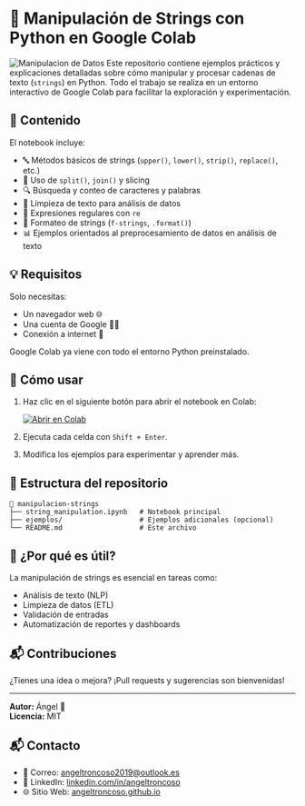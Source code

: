 # 🧪 Manipulación de Strings con Python en Google Colab
![Manipulacion de Datos](https://image.lexica.art/full_webp/a1d9d11a-b804-485f-a218-ed39c11eef39)
Este repositorio contiene ejemplos prácticos y explicaciones detalladas sobre cómo manipular y procesar cadenas de texto (`strings`) en Python. Todo el trabajo se realiza en un entorno interactivo de Google Colab para facilitar la exploración y experimentación.

## 📘 Contenido

El notebook incluye:

- 🔤 Métodos básicos de strings (`upper()`, `lower()`, `strip()`, `replace()`, etc.)
- 🧩 Uso de `split()`, `join()` y slicing
- 🔍 Búsqueda y conteo de caracteres y palabras
- 🧼 Limpieza de texto para análisis de datos
- 🧠 Expresiones regulares con `re`
- 📐 Formateo de strings (`f-strings`, `.format()`)
- 📊 Ejemplos orientados al preprocesamiento de datos en análisis de texto

## 💡 Requisitos

Solo necesitas:

- Un navegador web 🌐
- Una cuenta de Google 🧑‍💻
- Conexión a internet 📶

Google Colab ya viene con todo el entorno Python preinstalado.

## 🚀 Cómo usar

1. Haz clic en el siguiente botón para abrir el notebook en Colab:

   [![Abrir en Colab](https://colab.research.google.com/assets/colab-badge.svg)](https://colab.research.google.com/github/tu-usuario/tu-repo/blob/main/string_manipulation.ipynb)

2. Ejecuta cada celda con `Shift + Enter`.

3. Modifica los ejemplos para experimentar y aprender más.

## 📂 Estructura del repositorio

```
📁 manipulacion-strings
├── string_manipulation.ipynb   # Notebook principal
├── ejemplos/                   # Ejemplos adicionales (opcional)
└── README.md                   # Este archivo
```

## 🤖 ¿Por qué es útil?

La manipulación de strings es esencial en tareas como:

- Análisis de texto (NLP)
- Limpieza de datos (ETL)
- Validación de entradas
- Automatización de reportes y dashboards

## 📬 Contribuciones

¿Tienes una idea o mejora? ¡Pull requests y sugerencias son bienvenidas!

---

**Autor:** Ángel 🤖  
**Licencia:** MIT  
## 📬 Contacto

- 📧 Correo: [angeltroncoso2019@outlook.es](mailto:angeltroncoso2019@outlook.es)
- 💼 LinkedIn: [linkedin.com/in/angeltroncoso](https://www.linkedin.com/in/angeltroncoso)
- 🌐 Sitio Web: [angeltroncoso.github.io](https://angeltroncoso.github.io/business_analytics_pro/)

